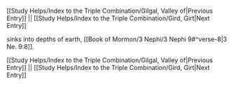 [[Study Helps/Index to the Triple Combination/Gilgal, Valley of|Previous Entry]]  ||  [[Study Helps/Index to the Triple Combination/Gird, Girt|Next Entry]]

 sinks into depths of earth, [[Book of Mormon/3 Nephi/3 Nephi 9#^verse-8|3 Ne. 9:8]].

[[Study Helps/Index to the Triple Combination/Gilgal, Valley of|Previous Entry]]  ||  [[Study Helps/Index to the Triple Combination/Gird, Girt|Next Entry]]